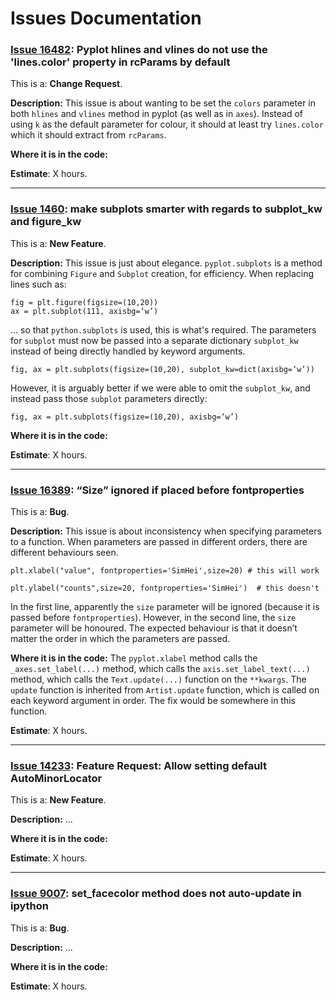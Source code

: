 # Issues Documentation #

### [Issue 16482](https://github.com/matplotlib/matplotlib/issues/16482): Pyplot hlines and vlines do not use the 'lines.color' property in rcParams by default ###

This is a: **Change Request**.

**Description:** This issue is about wanting to be set the `colors` parameter in both `hlines` and `vlines` method in pyplot (as well as in `axes`). Instead of using `k` as the default parameter for colour, it should at least try `lines.color` which it should extract from `rcParams`.

**Where it is in the code:**

**Estimate**: X hours.

****

### [Issue 1460](https://github.com/matplotlib/matplotlib/issues/1460): make subplots smarter with regards to subplot_kw and figure_kw ###

This is a: **New Feature**.

**Description:** This issue is just about elegance. `pyplot.subplots` is a method for combining `Figure` and `Subplot` creation, for efficiency. When replacing lines such as:

```
fig = plt.figure(figsize=(10,20))
ax = plt.subplot(111, axisbg=‘w’)
```

… so that `python.subplots` is used, this is what's required. The parameters for `subplot` must now be passed into a separate dictionary `subplot_kw` instead of being directly handled by keyword arguments.

```
fig, ax = plt.subplots(figsize=(10,20), subplot_kw=dict(axisbg=‘w’))
```

However, it is arguably better if we were able to omit the `subplot_kw`, and instead pass those `subplot` parameters directly:

```
fig, ax = plt.subplots(figsize=(10,20), axisbg=‘w’)
```
**Where it is in the code:**

**Estimate**: X hours.

****

### [Issue 16389](https://github.com/matplotlib/matplotlib/issues/16389): “Size” ignored if placed before fontproperties ###

This is a: **Bug**.

**Description:** This issue is about inconsistency when specifying parameters to a function. When parameters are passed in different orders, there are different behaviours seen. 

```
plt.xlabel("value", fontproperties='SimHei',size=20) # this will work

plt.ylabel("counts",size=20, fontproperties='SimHei')  # this doesn't
```

In the first line, apparently the `size` parameter will be ignored (because it is passed before `fontproperties`). However, in the second line, the `size` parameter will be honoured. The expected behaviour is that it doesn’t matter the order in which the parameters are passed.

**Where it is in the code:** The `pyplot.xlabel` method calls the `_axes.set_label(...)` method, which calls the `axis.set_label_text(...)` method, which calls the `Text.update(...)` function on the `**kwargs`. The `update` function is inherited from `Artist.update` function, which is called on each 
keyword argument in order. The fix would be somewhere in this function.

**Estimate**: X hours.

****

### [Issue 14233](https://github.com/matplotlib/matplotlib/issues/14233): Feature Request: Allow setting default AutoMinorLocator ###

This is a: **New Feature**.

**Description:** ...

**Where it is in the code:**

**Estimate**: X hours.

****

### [Issue 9007](https://github.com/matplotlib/matplotlib/issues/9007): set_facecolor method does not auto-update in ipython ###

This is a: **Bug**.

**Description:** ...

**Where it is in the code:**

**Estimate**: X hours.

